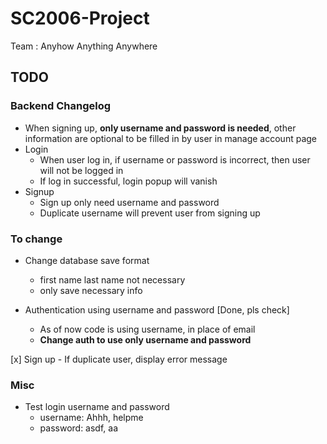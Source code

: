 # SC2006-Project

Team : Anyhow Anything Anywhere

## TODO

### Backend Changelog

- When signing up, **only username and password is needed**, other information are optional to be filled in by user in manage account page
- Login
  - When user log in, if username or password is incorrect, then user will not be logged in
  - If log in successful, login popup will vanish
- Signup
  - Sign up only need username and password
  - Duplicate username will prevent user from signing up

### To change

- Change database save format
  - first name last name not necessary
  - only save necessary info
  
- Authentication using username and password [Done, pls check]
  - As of now code is using username, in place of email  
  - **Change auth to use only username and password** 

[x] Sign up - If duplicate user, display error message

### Misc

- Test login username and password
  - username: Ahhh, helpme
  - password: asdf, aa
